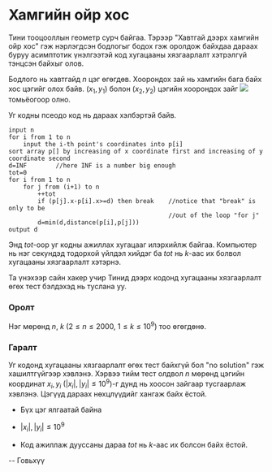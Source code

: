 Хамгийн ойр хос
===============
Тини тооцооллын геометр сурч байгаа. Тэрээр "Хавтгай дээрх хамгийн ойр хос" гэж нэрлэгдсэн бодлогыг бодох гэж оролдож байхдаа дараах буруу асимптотик үнэлгээтэй код хугацааны хязгаарлалт хэтрэлгүй тэнцсэн байхыг олов.

Бодлого нь хавтгайд $n$ цэг өгөгдөв. Хоорондох зай нь хамгийн бага байх хос цэгийг олох байв. $(x_1, y_1)$ болон $(x_2, y_2)$ цэгийн хоорондох зайг ![][1] томьёогоор олно.

Уг кодны псеодо код нь дараах хэлбэртэй байв.

    input n
    for i from 1 to n
        input the i-th point's coordinates into p[i]
    sort array p[] by increasing of x coordinate first and increasing of y coordinate second
    d=INF        //here INF is a number big enough
    tot=0
    for i from 1 to n
        for j from (i+1) to n
            ++tot
            if (p[j].x-p[i].x>=d) then break    //notice that "break" is only to be
                                                //out of the loop "for j"
            d=min(d,distance(p[i],p[j]))
    output d

Энд $tot$-оор уг кодны ажиллах хугацааг илэрхийлж байгаа. Компьютер нь нэг секундэд тодорхой үйлдэл хийдэг ба $tot$ нь $k$-аас их болвол хугацааны хязгаарлалт хэтэрнэ. 

Та үнэхээр сайн хакер учир Тинид дээрх кодонд хугацааны хязгаарлалт өгөх тест бэлдэхэд нь туслана уу.


### Оролт
Нэг мөрөнд $n$, $k$ ($2 ≤ n ≤ 2000$, $1 ≤ k ≤ 10^9$) тоо өгөгдөнө.


### Гаралт
Уг кодонд хугацааны хязгаарлалт өгөх тест байхгүй бол "no solution" гэж хашилтгүйгээр хэвлэнэ. Хэрвээ тийм тест олдвол $n$ мөрөнд цэгийн координат $x_i, y_i$ ($|x_i|, |y_i| ≤ 10^9$)-г дунд нь хоосон зайгаар тусгаарлаж хэвлэнэ. Цэгүүд дараах нөхцлүүдийг хангаж байх ёстой.

- Бүх цэг ялгаатай байна
- $|x_i|, |y_i| ≤ 10^9$
- Код ажиллаж дууссаны дараа $tot$ нь $k$-аас их болсон байх ёстой.
    
  [1]: %28http://espresso.codeforces.com/a0c6a684203590998776587e7f02c93ba5771038.png%29

-- Говьхүү
